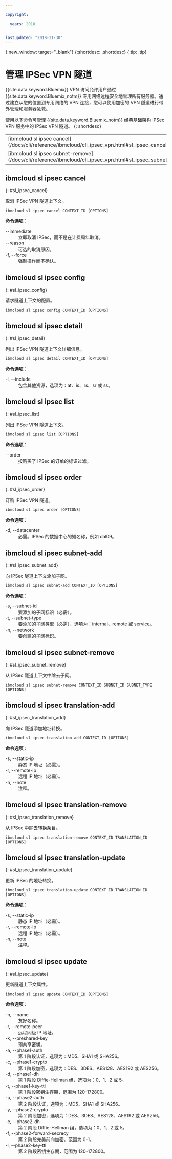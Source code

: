 ```yaml
---

copyright:

  years: 2018


lastupdated: "2018-11-30"
---
```


{:new_window: target="_blank"}
{:shortdesc: .shortdesc}
{:tip: .tip}

# 管理 IPSec VPN 隧道

{{site.data.keyword.Bluemix}} VPN 访问允许用户通过 {{site.data.keyword.Bluemix_notm}} 专用网络远程安全地管理所有服务器。通过建立从您的位置到专用网络的 VPN 连接，您可以使用加密的 VPN 隧道进行带外管理和服务器急救。

使用以下命令可管理 {{site.data.keyword.Bluemix_notm}} 经典基础架构 IPSec VPN 服务中的 IPSec VPN 隧道。
{: shortdesc}

<table summary="按字母顺序排序的 {{site.data.keyword.Bluemix_notm}} IPSec VPN 命令（带有可获取命令的更多信息的链接）">
 <thead>
 </thead>
 <tbody>
 <tr>
 <td>[ibmcloud sl ipsec cancel](/docs/cli/reference/ibmcloud/cli_ipsec_vpn.html#sl_ipsec_cancel)</td>
 <td>[ibmcloud sl ipsec config](/docs/cli/reference/ibmcloud/cli_ipsec_vpn.html#sl_ipsec_config)</td>
 <td>[ibmcloud sl ipsec detail](/docs/cli/reference/ibmcloud/cli_ipsec_vpn.html#sl_ipsec_detail)</td>
 <td>[ibmcloud sl ipsec list](/docs/cli/reference/ibmcloud/cli_ipsec_vpn.html#sl_ipsec_list)</td>
 <td>[ibmcloud sl ipsec order](/docs/cli/reference/ibmcloud/cli_ipsec_vpn.html#sl_ipsec_order)</td>
 <td>[ibmcloud sl ipsec subnet-add](/docs/cli/reference/ibmcloud/cli_ipsec_vpn.html#sl_ipsec_subnet_add)</td>
 </tr>
 <tr>
 <td>[ibmcloud sl ipsec subnet-remove](/docs/cli/reference/ibmcloud/cli_ipsec_vpn.html#sl_ipsec_subnet_remove)</td>
 <td>[ibmcloud sl ipsec translation-add](/docs/cli/reference/ibmcloud/cli_ipsec_vpn.html#sl_ipsec_translation_add)</td>
 <td>[ibmcloud sl ipsec translation-remove](/docs/cli/reference/ibmcloud/cli_ipsec_vpn.html#sl_ipsec_translation_remove)</td>
 <td>[ibmcloud sl ipsec translation-update](/docs/cli/reference/ibmcloud/cli_ipsec_vpn.html#sl_ipsec_translation_update)</td>
 <td>[ibmcloud sl ipsec update](/docs/cli/reference/ibmcloud/cli_ipsec_vpn.html#sl_ipsec_update)</td>
 </tr>
   </tbody>
 </table>

 ## ibmcloud sl ipsec cancel
{: #sl_ipsec_cancel}

取消 IPSec VPN 隧道上下文。
```
ibmcloud sl ipsec cancel CONTEXT_ID [OPTIONS]
```

<strong>命令选项</strong>：
<dl>
<dt>--immediate</dt>
<dd>立即取消 IPSec，而不是在计费周年取消。</dd>
<dt>--reason</dt>
<dd>可选的取消原因。</dd>
<dt>-f, --force</dt>
<dd>强制操作而不确认。</dd>
</dl>

## ibmcloud sl ipsec config
{: #sl_ipsec_config}

请求隧道上下文的配置。
```
ibmcloud sl ipsec config CONTEXT_ID [OPTIONS]
```

## ibmcloud sl ipsec detail
{: #sl_ipsec_detail}

列出 IPSec VPN 隧道上下文详细信息。
```
ibmcloud sl ipsec detail CONTEXT_ID [OPTIONS]
```

<strong>命令选项</strong>：
<dl>
<dt>-i, --include</dt>
<dd>包含其他资源，选项为：at、is、rs、sr 或 ss。</dd>
</dl>

## ibmcloud sl ipsec list
{: #sl_ipsec_list}

列出 IPSec VPN 隧道上下文。
```
ibmcloud sl ipsec list [OPTIONS]
```

<strong>命令选项</strong>：
<dl>
<dt>--order</dt>
<dd>按购买了 IPSec 的订单的标识过滤。</dd>
</dl>

## ibmcloud sl ipsec order
{: #sl_ipsec_order}

订购 IPSec VPN 隧道。
```
ibmcloud sl ipsec order [OPTIONS]
```

<strong>命令选项</strong>：
<dl>
<dt>-d, --datacenter</dt>
<dd>必需。IPSec 的数据中心的短名称，例如 dal09。</dd>
</dl>

## ibmcloud sl ipsec subnet-add
{: #sl_ipsec_subnet_add}

向 IPSec 隧道上下文添加子网。
```
ibmcloud sl ipsec subnet-add CONTEXT_ID [OPTIONS]
```

<strong>命令选项</strong>：
<dl>
<dt>-s, --subnet-id</dt>
<dd>要添加的子网标识（必需）。</dd>
<dt>-t, --subnet-type</dt>
<dd>要添加的子网类型（必需），选项为：internal、remote 或 service。</dd>
<dt>-n, --network</dt>
<dd>要创建的子网标识。</dd>
</dl>

## ibmcloud sl ipsec subnet-remove
{: #sl_ipsec_subnet_remove}

从 IPSec 隧道上下文中除去子网。
```
ibmcloud sl ipsec subnet-remove CONTEXT_ID SUBNET_ID SUBNET_TYPE [OPTIONS]
```

## ibmcloud sl ipsec translation-add
{: #sl_ipsec_translation_add}

向 IPSec 隧道添加地址转换。
```
ibmcloud sl ipsec translation-add CONTEXT_ID [OPTIONS]
```

<strong>命令选项</strong>：
<dl>
<dt>-s, --static-ip</dt>
<dd>静态 IP 地址（必需）。</dd>
<dt>-r, --remote-ip</dt>
<dd>远程 IP 地址（必需）。</dd>
<dt>-n, --note</dt>
<dd>注释。</dd>
</dl>

## ibmcloud sl ipsec translation-remove
{: #sl_ipsec_translation_remove}

从 IPSec 中除去转换条目。
```
ibmcloud sl ipsec translation-remove CONTEXT_ID TRANSLATION_ID [OPTIONS]
```

## ibmcloud sl ipsec translation-update
{: #sl_ipsec_translation_update}

更新 IPSec 的地址转换。
```
ibmcloud sl ipsec translation-update CONTEXT_ID TRANSLATION_ID [OPTIONS]
```

<strong>命令选项</strong>：
<dl>
<dt>-s, --static-ip</dt>
<dd>静态 IP 地址（必需）。</dd>
<dt>-r, --remote-ip</dt>
<dd>远程 IP 地址（必需）。</dd>
<dt>-n, --note</dt>
<dd>注释。</dd>
</dl>

## ibmcloud sl ipsec update
{: #sl_ipsec_update}

更新隧道上下文属性。
```
ibmcloud sl ipsec update CONTEXT_ID [OPTIONS]
```

<strong>命令选项</strong>：
<dl>
<dt>-n, --name</dt>
<dd>友好名称。</dd>
<dt>-r, --remote-peer</dt>
<dd>远程同级 IP 地址。</dd>
<dt>-k, --preshared-key</dt>
<dd>预共享密钥。</dd>
<dt>-a, --phase1-auth</dt>
<dd>第 1 阶段认证，选项为：MD5、SHA1 或 SHA256。</dd>
<dt>-c, --phase1-crypto</dt>
<dd>第 1 阶段加密，选项为：DES、3DES、AES128、AES192 或 AES256。</dd>
<dt>-d, --phase1-dh</dt>
<dd>第 1 阶段 Diffie-Hellman 组，选项为：0、1、2 或 5。</dd>
<dt>-t, --phase1-key-ttl</dt>
<dd>第 1 阶段密钥生存期，范围为 120-172800。</dd>
<dt>-u, --phase2-auth</dt>
<dd>第 2 阶段认证，选项为：MD5、SHA1 或 SHA256。</dd>
<dt>-y, --phase2-crypto</dt>
<dd>第 2 阶段加密，选项为：DES、3DES、AES128、AES192 或 AES256。</dd>
<dt>-e, --phase2-dh</dt>
<dd>第 2 阶段 Diffie-Hellman 组，选项为：0、1、2 或 5。</dd>
<dt>-f, --phase2-forward-secrecy</dt>
<dd>第 2 阶段完美前向加密，范围为 0-1。</dd>
<dt>-l, --phase2-key-ttl</dt>
<dd>第 2 阶段密钥生存期，范围为 120-172800。</dd>
</dl>
